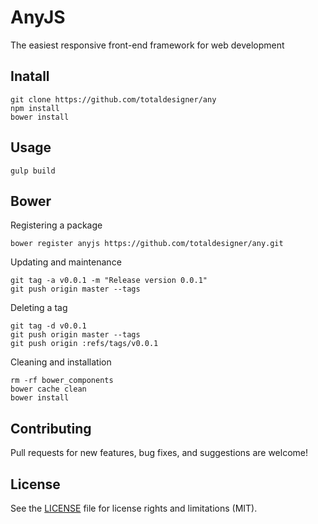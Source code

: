 # AnyJS

The easiest responsive front-end framework for web development

## Inatall 
``` shell
git clone https://github.com/totaldesigner/any
npm install
bower install
```

## Usage
``` shell
gulp build
```

## Bower
Registering a package
``` shell
bower register anyjs https://github.com/totaldesigner/any.git  
```
Updating and maintenance
``` shell
git tag -a v0.0.1 -m "Release version 0.0.1"
git push origin master --tags
```
Deleting a tag
``` shell
git tag -d v0.0.1
git push origin master --tags
git push origin :refs/tags/v0.0.1
```
Cleaning and installation
``` shell
rm -rf bower_components
bower cache clean
bower install
```

## Contributing
Pull requests for new features, bug fixes, and suggestions are welcome!

## License
See the [LICENSE](LICENSE.md) file for license rights and limitations (MIT).
